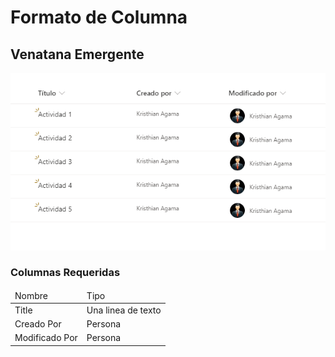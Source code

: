 <h1>Formato de Columna</h1>
<h2>Venatana Emergente</h2>

<img src="img.png" />

<h3>Columnas Requeridas</h3>
<table>
    <thead>
        <tr>
            <td>Nombre</td>
            <td>Tipo</td>
        </tr>
    </thead>
    <tbody>
        <tr>
            <td>Title</td>
            <td>Una linea de texto</td>
        </tr>
        <tr>
            <td>Creado Por</td>
            <td>Persona</td>
        </tr>
        <tr>
            <td>Modificado Por</td>
            <td>Persona</td>
        </tr>
    </body>
</table>